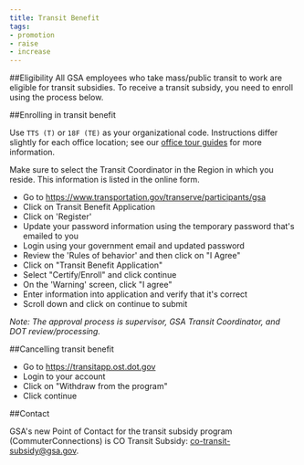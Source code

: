 ```yaml
---
title: Transit Benefit
tags:
- promotion
- raise
- increase
---
```


##Eligibility
All GSA employees who take mass/public transit to work are eligible for transit subsidies. To receive a transit subsidy, you need to enroll using the process below.

##Enrolling in transit benefit

Use `TTS (T)` or `18F (TE)` as your organizational code.  Instructions differ slightly for each office location; see our [office tour guides](/offices) for more information.  

Make sure to select the Transit Coordinator in the Region in which you reside.  This information is listed in the online form.

- Go to https://www.transportation.gov/transerve/participants/gsa
- Click on Transit Benefit Application
- Click on 'Register'
- Update your password information using the temporary password that's emailed to you
- Login using your government email and updated password
- Review the 'Rules of behavior' and then click on "I Agree"
- Click on "Transit Benefit Application"
- Select "Certify/Enroll" and click continue
- On the 'Warning' screen, click "I agree"
- Enter information into application and verify that it's correct
- Scroll down and click on continue to submit

*Note: The approval process is supervisor, GSA Transit Coordinator, and DOT review/processing.*

##Cancelling transit benefit
- Go to https://transitapp.ost.dot.gov
- Login to your account
- Click on "Withdraw from the program"
- Click continue

##Contact

GSA's new Point of Contact for the transit subsidy program (CommuterConnections) is CO Transit Subsidy: [co-transit-subsidy@gsa.gov](mailto:co-transit-subsidy@gsa.gov).
